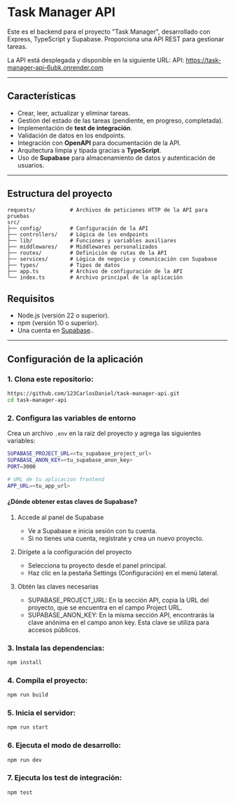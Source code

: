 # Task Manager API

Este es el backend para el proyecto "Task Manager", desarrollado con Express, TypeScript y Supabase. Proporciona una API REST para gestionar tareas.

La API está desplegada y disponible en la siguiente URL:
API: https://task-manager-api-6ubk.onrender.com

--- 

## Características

- Crear, leer, actualizar y eliminar tareas.
- Gestión del estado de las tareas (pendiente, en progreso, completada).
- Implementación de **test de integración**.
- Validación de datos en los endpoints.
- Integración con **OpenAPI** para documentación de la API.
- Arquitectura limpia y tipada gracias a **TypeScript**.
- Uso de **Supabase** para almacenamiento de datos y autenticación de usuarios.
--- 

## Estructura del proyecto 
```plaintext
requests/           # Archivos de peticiones HTTP de la API para pruebas
src/
├── config/         # Configuración de la API
├── controllers/    # Lógica de los endpoints
├── lib/            # Funciones y variables auxiliares
├── middlewares/    # Middlewares personalizados
├── routes/         # Definición de rutas de la API
├── services/       # Lógica de negocio y comunicación con Supabase
├── types/          # Tipos de datos
├── app.ts          # Archivo de configuración de la API
└── index.ts        # Archivo principal de la aplicación
```

## Requisitos

- Node.js (versión 22 o superior).
- npm (versión 10 o superior).
- Una cuenta en [Supabase](https://supabase.com/)..

--- 

## Configuración de la aplicación

### 1. Clona este repositorio:
```bash
https://github.com/123CarlosDaniel/task-manager-api.git
cd task-manager-api
```

### 2. Configura las variables de entorno
Crea un archivo `.env` en la raíz del proyecto y agrega las siguientes variables:

```bash
SUPABASE_PROJECT_URL=<tu_supabase_project_url>
SUPABASE_ANON_KEY=<tu_supabase_anon_key>
PORT=3000

# URL de tu aplicacion frontend
APP_URL=<tu_app_url> 
```
#### ¿Dónde obtener estas claves de Supabase?
1. Accede al panel de Supabase
    - Ve a Supabase e inicia sesión con tu cuenta.
    - Si no tienes una cuenta, regístrate y crea un nuevo proyecto.

2. Dirígete a la configuración del proyecto
    - Selecciona tu proyecto desde el panel principal.
    - Haz clic en la pestaña Settings (Configuración) en el menú lateral.

3. Obtén las claves necesarias
    - SUPABASE_PROJECT_URL:
    En la sección API, copia la URL del proyecto, que se encuentra en el campo Project URL.
    - SUPABASE_ANON_KEY:
    En la misma sección API, encontrarás la clave anónima en el campo anon key. Esta clave se utiliza para accesos públicos.


### 3. Instala las dependencias:
```bash
npm install
```

### 4. Compila el proyecto:
```bash
npm run build
```

### 5. Inicia el servidor:
```bash
npm run start
```

### 6. Ejecuta el modo de desarrollo:
```bash
npm run dev
```

### 7. Ejecuta los test de integración:
```bash
npm test
```